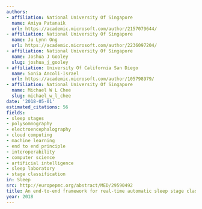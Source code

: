 ```yaml
---
authors:
- affiliation: National University Of Singapore
  name: Amiya Patanaik
  url: https://academic.microsoft.com/author/2157079644/
- affiliation: National University Of Singapore
  name: Ju Lynn Ong
  url: https://academic.microsoft.com/author/2236097204/
- affiliation: National University Of Singapore
  name: Joshua J Gooley
  slug: joshua_j_gooley
- affiliation: University Of California San Diego
  name: Sonia Ancoli-Israel
  url: https://academic.microsoft.com/author/105798979/
- affiliation: National University Of Singapore
  name: Michael W L Chee
  slug: michael_w_l_chee
date: '2018-05-01'
estimated_citations: 56
fields:
- sleep stages
- polysomnography
- electroencephalography
- cloud computing
- machine learning
- end to end principle
- interoperability
- computer science
- artificial intelligence
- sleep laboratory
- stage classification
in: Sleep
src: http://europepmc.org/abstract/MED/29590492
title: An end-to-end framework for real-time automatic sleep stage classification.
year: 2018
---
```

